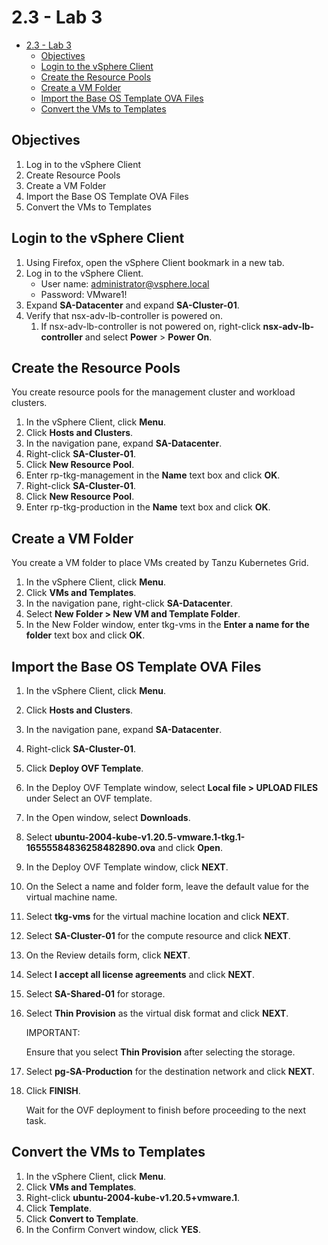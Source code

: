 # 2.3 - Lab 3

- [2.3 - Lab 3](#23---lab-3)
  - [Objectives](#objectives)
  - [Login to the vSphere Client](#login-to-the-vsphere-client)
  - [Create the Resource Pools](#create-the-resource-pools)
  - [Create a VM Folder](#create-a-vm-folder)
  - [Import the Base OS Template OVA Files](#import-the-base-os-template-ova-files)
  - [Convert the VMs to Templates](#convert-the-vms-to-templates)

## Objectives

1. Log in to the vSphere Client
2. Create Resource Pools
3. Create a VM Folder
4. Import the Base OS Template OVA Files
5. Convert the VMs to Templates

## Login to the vSphere Client

1. Using Firefox, open the vSphere Client bookmark in a new tab.
2. Log in to the vSphere Client.
    - User name: <administrator@vsphere.local>
    - Password: VMware1!
3. Expand **SA-Datacenter** and expand **SA-Cluster-01**.
4. Verify that nsx-adv-lb-controller is powered on.
    1. If nsx-adv-lb-controller is not powered on, right-click **nsx-adv-lb-controller** and select **Power** > **Power On**.

## Create the Resource Pools

You create resource pools for the management cluster and workload clusters.

1. In the vSphere Client, click **Menu**.
2. Click **Hosts and Clusters**.
3. In the navigation pane, expand **SA-Datacenter**.
4. Right-click **SA-Cluster-01**.
5. Click **New Resource Pool**.
6. Enter rp-tkg-management in the **Name** text box and click **OK**.
7. Right-click **SA-Cluster-01**.
8. Click **New Resource Pool**.
9. Enter rp-tkg-production in the **Name** text box and click **OK**.

## Create a VM Folder

You create a VM folder to place VMs created by Tanzu Kubernetes Grid.

1. In the vSphere Client, click **Menu**.
2. Click **VMs and Templates**.
3. In the navigation pane, right-click **SA-Datacenter**.
4. Select **New Folder > New VM and Template Folder**.
5. In the New Folder window, enter tkg-vms in the **Enter a name for the folder** text box and click **OK**.

## Import the Base OS Template OVA Files

1. In the vSphere Client, click **Menu**.
2. Click **Hosts and Clusters**.
3. In the navigation pane, expand **SA-Datacenter**.
4. Right-click **SA-Cluster-01**.
5. Click **Deploy OVF Template**.
6. In the Deploy OVF Template window, select **Local file > UPLOAD FILES** under Select an OVF template.
7. In the Open window, select **Downloads**.
8. Select **ubuntu-2004-kube-v1.20.5-vmware.1-tkg.1-16555584836258482890.ova** and click **Open**.
9. In the Deploy OVF Template window, click **NEXT**.
10. On the Select a name and folder form, leave the default value for the virtual machine name.
11. Select **tkg-vms** for the virtual machine location and click **NEXT**.
12. Select **SA-Cluster-01** for the compute resource and click **NEXT**.
13. On the Review details form, click **NEXT**.
14. Select **I accept all license agreements** and click **NEXT**.
15. Select **SA-Shared-01** for storage.
16. Select **Thin Provision** as the virtual disk format and click **NEXT**.

    IMPORTANT:

    Ensure that you select **Thin Provision** after selecting the storage.

17. Select **pg-SA-Production** for the destination network and click **NEXT**.
18. Click **FINISH**.

    Wait for the OVF deployment to finish before proceeding to the next task.

## Convert the VMs to Templates

1. In the vSphere Client, click **Menu**.
2. Click **VMs and Templates**.
3. Right-click **ubuntu-2004-kube-v1.20.5+vmware.1**.
4. Click **Template**.
5. Click **Convert to Template**.
6. In the Confirm Convert window, click **YES**.
